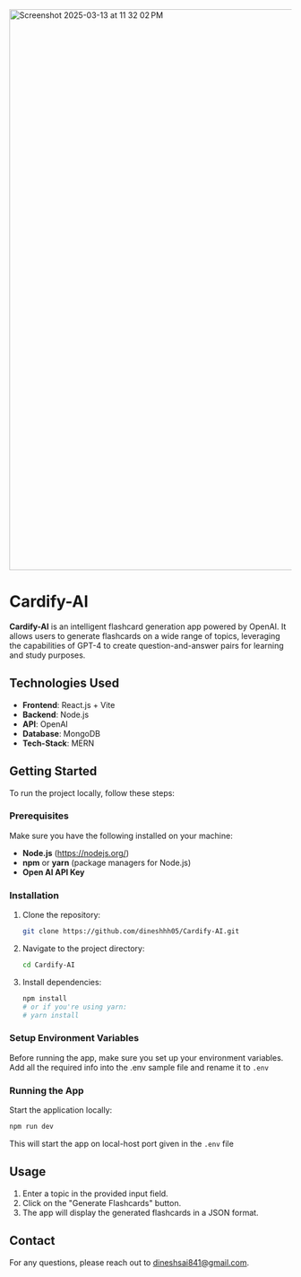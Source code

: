 <img width="1000" alt="Screenshot 2025-03-13 at 11 32 02 PM" src="https://github.com/user-attachments/assets/483d8967-f435-4499-a9d7-c2c7885d3fcf" />


# Cardify-AI

**Cardify-AI** is an intelligent flashcard generation app powered by OpenAI. It allows users to generate flashcards on a wide range of topics, leveraging the capabilities of GPT-4 to create question-and-answer pairs for learning and study purposes.

## Technologies Used

- **Frontend**: React.js + Vite
- **Backend**: Node.js
- **API**: OpenAI 
- **Database**: MongoDB
- **Tech-Stack**: MERN

## Getting Started

To run the project locally, follow these steps:

### Prerequisites

Make sure you have the following installed on your machine:

- **Node.js** (https://nodejs.org/)
- **npm** or **yarn** (package managers for Node.js)
- **Open AI API Key**

### Installation

1. Clone the repository:

   ```bash
   git clone https://github.com/dineshhh05/Cardify-AI.git
   ```

2. Navigate to the project directory:

   ```bash
   cd Cardify-AI
   ```

3. Install dependencies:

   ```bash
   npm install
   # or if you're using yarn:
   # yarn install
   ```

### Setup Environment Variables

Before running the app, make sure you set up your environment variables. Add all the required info into the .env sample file and rename it to `.env`

### Running the App

Start the application locally:

```bash
npm run dev
```

This will start the app on local-host port given in the `.env` file 

## Usage

1. Enter a topic in the provided input field.
2. Click on the "Generate Flashcards" button.
3. The app will display the generated flashcards in a JSON format.

## Contact

For any questions, please reach out to dineshsai841@gmail.com.
